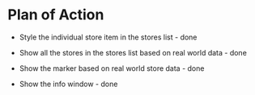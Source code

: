 # Plan of Action

- Style the individual store item in the stores list - done

- Show all the stores in the stores list based on real world data - done

- Show the marker based on real world store data - done

- Show the info window - done